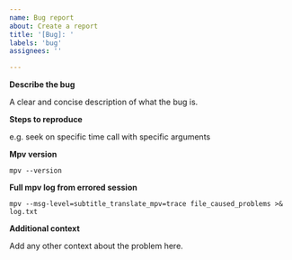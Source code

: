```yaml
---
name: Bug report
about: Create a report
title: '[Bug]: '
labels: 'bug'
assignees: ''

---
```


**Describe the bug**

A clear and concise description of what the bug is.

**Steps to reproduce**

e.g. seek on specific time call with specific arguments

**Mpv version**
```
mpv --version
```

**Full mpv log from errored session**
```
mpv --msg-level=subtitle_translate_mpv=trace file_caused_problems >& log.txt
```

**Additional context**

Add any other context about the problem here.
